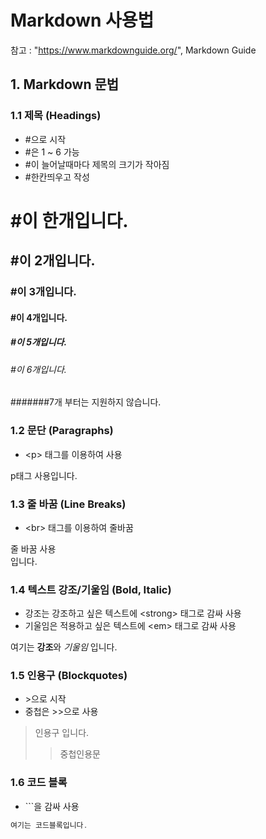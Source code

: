 # Markdown 사용법
참고 : "https://www.markdownguide.org/", Markdown Guide

## 1. Markdown 문법

### 1.1 제목 (Headings) 
- #으로 시작
- #은 1 ~ 6 가능
- #이 늘어날때마다 제목의 크기가 작아짐
- #한칸띄우고 작성

# #이 한개입니다.
## #이 2개입니다.
### #이 3개입니다.
#### #이 4개입니다.
##### #이 5개입니다.
###### #이 6개입니다. 
#######7개 부터는 지원하지 않습니다.

### 1.2 문단 (Paragraphs)
- \<p> 태그를 이용하여 사용

<p>p태그 사용입니다.</p>

### 1.3 줄 바꿈 (Line Breaks)
- \<br> 태그를 이용하여 줄바꿈

<p>줄 바꿈 사용 <br>입니다.</p>

### 1.4 텍스트 강조/기울임 (Bold, Italic)
- 강조는 강조하고 싶은 텍스트에 \<strong> 태그로 감싸 사용
- 기울임은 적용하고 싶은 텍스트에 \<em> 태그로 감싸 사용

<p>여기는 <strong>강조</strong>와 <em>기울임</em> 입니다.</p>

### 1.5 인용구 (Blockquotes)
- \>으로 시작
- 중첩은 >>으로 사용
> 인용구 입니다.
>> 중첩인용문

### 1.6 코드 블록
- \```을 감싸 사용
``` C
여기는 코드블록입니다.
```
